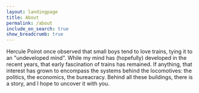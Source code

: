 ```yaml
---
layout: landingpage
title: About
permalink: /about
include_on_search: true
show_breadcrumb: true
---
```


Hercule Poirot once observed that small boys tend to love trains, tying it to an "undeveloped mind". While my mind has (hopefully) developed in the recent years, that early fascination of trains has remained. If anything, that interest has grown to encompass the systems behind the locomotives: the politics, the economics, the bureacracy. Behind all these buildings, there is a story, and I hope to uncover it with you.
